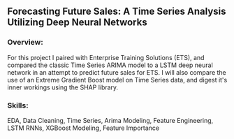 ## Forecasting Future Sales: A Time Series Analysis Utilizing Deep Neural Networks
### Overview: 
For this project I paired with Enterprise Training Solutions (ETS), and compared the classic Time Series ARIMA model to a LSTM deep neural network in an attempt to predict future sales for ETS.
I will also compare the use of an Extreme Gradient Boost model on Time Series data, and digest it's inner workings using the SHAP library. 
### Skills: 
EDA, Data Cleaning, Time Series, Arima Modeling, Feature Engineering, LSTM RNNs, XGBoost Modeling, Feature Importance 
